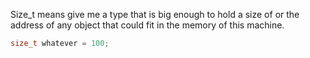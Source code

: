Size_t means give me a type that is big enough to hold a size of or the address of any object that could fit in the memory of this machine.

```c
size_t whatever = 100;
```